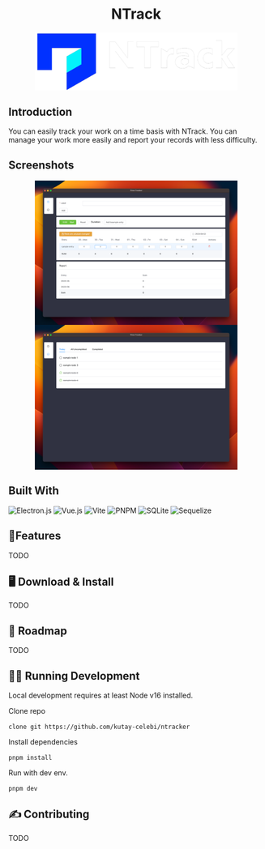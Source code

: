 <div align="center">
  <h1>NTrack</h1>
  <img src="./docs/banner.png" align="center" width='400px'/>
</div>

## Introduction
You can easily track your work on a time basis with NTrack.
You can manage your work more easily and report your records with less difficulty.

## Screenshots
<div align="center">
  <img src="./docs/ss1.png" align="center" width="400px"/>
  <img src="./docs/ss2.png" align="center" width="400px"/>
</div>

## Built With
![Electron.js](https://img.shields.io/badge/Electron-191970?style=for-the-badge&logo=Electron&logoColor=white)
![Vue.js](https://img.shields.io/badge/vuejs-%2335495e.svg?style=for-the-badge&logo=vuedotjs&logoColor=%234FC08D)
![Vite](https://img.shields.io/badge/vite-%23646CFF.svg?style=for-the-badge&logo=vite&logoColor=white)
![PNPM](https://img.shields.io/badge/pnpm-%234a4a4a.svg?style=for-the-badge&logo=pnpm&logoColor=f69220)
![SQLite](https://img.shields.io/badge/sqlite-%2307405e.svg?style=for-the-badge&logo=sqlite&logoColor=white)
![Sequelize](https://img.shields.io/badge/Sequelize-52B0E7?style=for-the-badge&logo=Sequelize&logoColor=white)

## 🚀Features

TODO

## 🖥️ Download & Install

TODO

## 🚧 Roadmap

TODO

## 🧑‍💻 Running Development

Local development requires at least Node v16 installed.

Clone repo

```shell
clone git https://github.com/kutay-celebi/ntracker
```

Install dependencies

```shell
pnpm install
```

Run with dev env.

```shell
pnpm dev
```

## ✍️ Contributing

TODO
